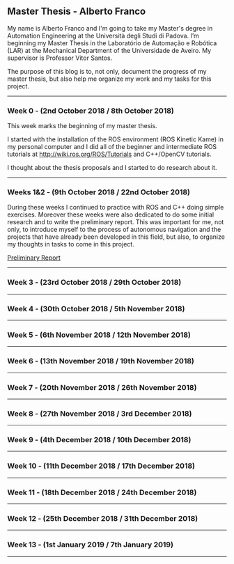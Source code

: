 ## Master Thesis - Alberto Franco

My name is Alberto Franco and I'm going to take my Master's degree in Automation Engineering at the Università degli Studi di Padova. I’m beginning my Master Thesis in the Laboratório de Automação e Robótica (LAR) at the Mechanical Department of the Universidade de Aveiro. My supervisor is Professor Vitor Santos.

The purpose of this blog is to, not only, document the progress of my master thesis, but also help me organize my work and my tasks for this project.

---------------------------------------------------------------------------------------------------
### Week 0 - (2nd October 2018 / 8th October 2018)
This week marks the beginning of my master thesis.

I started with the installation of the ROS environment (ROS Kinetic Kame) in my personal computer and I did all of the beginner and intermediate ROS tutorials at <http://wiki.ros.org/ROS/Tutorials> and C++/OpenCV tutorials.

I thought about the thesis proposals and I started to do research about it.

---------------------------------------------------------------------------------------------------
### Weeks 1&2 - (9th October 2018 / 22nd October 2018)
During these weeks I continued to practice with ROS and C++ doing simple exercises. Moreover these weeks were also dedicated to do some initial research and to write the preliminary report. This was important for me, not only, to introduce myself to the process of autonomous navigation and the projects that have already been developed in this field, but also, to organize my thoughts in tasks to come in this project.

[Preliminary Report](https://github.com/AlbertoFranco/MasterThesis/blob/master/Thesis_Latex/Preliminary%20Report/Preliminary_Report.pdf "Click here to open Preliminary Report.pdf")

---------------------------------------------------------------------------------------------------
### Week 3 - (23rd October 2018 / 29th October 2018)


---------------------------------------------------------------------------------------------------
### Week 4 - (30th October 2018 / 5th November 2018)


---------------------------------------------------------------------------------------------------
### Week 5 - (6th November 2018 / 12th November 2018)


---------------------------------------------------------------------------------------------------
### Week 6 - (13th November 2018 / 19th November 2018)


---------------------------------------------------------------------------------------------------
### Week 7 - (20th November 2018 / 26th November 2018)


---------------------------------------------------------------------------------------------------
### Week 8 - (27th November 2018 / 3rd December 2018)


---------------------------------------------------------------------------------------------------
### Week 9 - (4th December 2018 / 10th December 2018)


---------------------------------------------------------------------------------------------------
### Week 10 - (11th December 2018 / 17th December 2018)


---------------------------------------------------------------------------------------------------
### Week 11 - (18th December 2018 / 24th December 2018)


---------------------------------------------------------------------------------------------------
### Week 12 - (25th December 2018 / 31th December 2018)


---------------------------------------------------------------------------------------------------
### Week 13 - (1st January 2019 / 7th January 2019)


---------------------------------------------------------------------------------------------------




